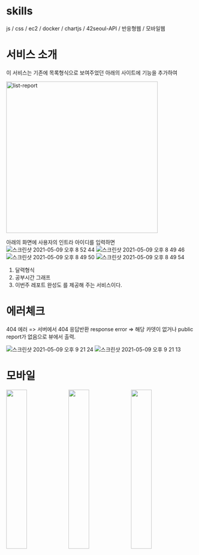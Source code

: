 # skills
js / css / ec2 / docker / chartjs / 42seoul-API / 반응형웹 / 모바일웹

# 서비스 소개
이 서비스는 기존에 목록형식으로 보여주었던 아래의 사이트에 기능을 추가하여

<img width="404" alt="list-report" src="https://user-images.githubusercontent.com/55748244/106870174-26080a00-6714-11eb-97e8-0499383ccb47.png">


아래의 화면에 사용자의 인트라 아이디를 입력하면 
![스크린샷 2021-05-09 오후 8 52 44](https://user-images.githubusercontent.com/23623248/117571415-673ff980-b109-11eb-8b09-9e61361161a5.png)
![스크린샷 2021-05-09 오후 8 49 46](https://user-images.githubusercontent.com/23623248/117571347-28aa3f00-b109-11eb-9b19-a54e0ce8f9f6.png)
![스크린샷 2021-05-09 오후 8 49 50](https://user-images.githubusercontent.com/23623248/117571349-29db6c00-b109-11eb-8017-be1cf0862582.png)
![스크린샷 2021-05-09 오후 8 49 54](https://user-images.githubusercontent.com/23623248/117571350-2a740280-b109-11eb-8408-0995dae51ddc.png)

1. 달력형식
2. 공부시간 그래프
3. 이번주 레포트 완성도
를 제공해 주는 서비스이다.

# 에러체크
404 에러 => 서버에서 404 응답반환
response error => 해당 카뎃이 없거나 public report가 없음으로 뷰에서 출력.

![스크린샷 2021-05-09 오후 9 21 24](https://user-images.githubusercontent.com/23623248/117572350-7aed5f00-b10d-11eb-8e9c-95663ed95c5a.png)
![스크린샷 2021-05-09 오후 9 21 13](https://user-images.githubusercontent.com/23623248/117572351-7c1e8c00-b10d-11eb-817f-256844070008.png)

# 모바일
<img src="https://user-images.githubusercontent.com/23623248/117576529-497e8e80-b121-11eb-897e-0565cf45ce9c.jpeg" width="33%"/><img src="https://user-images.githubusercontent.com/23623248/117576535-4d121580-b121-11eb-88d6-2ae9b0ac7a1a.jpeg" width="33%"/><img src="https://user-images.githubusercontent.com/23623248/117576536-4e434280-b121-11eb-98f0-c59ef21e5fbf.jpeg" width="33%"/>
